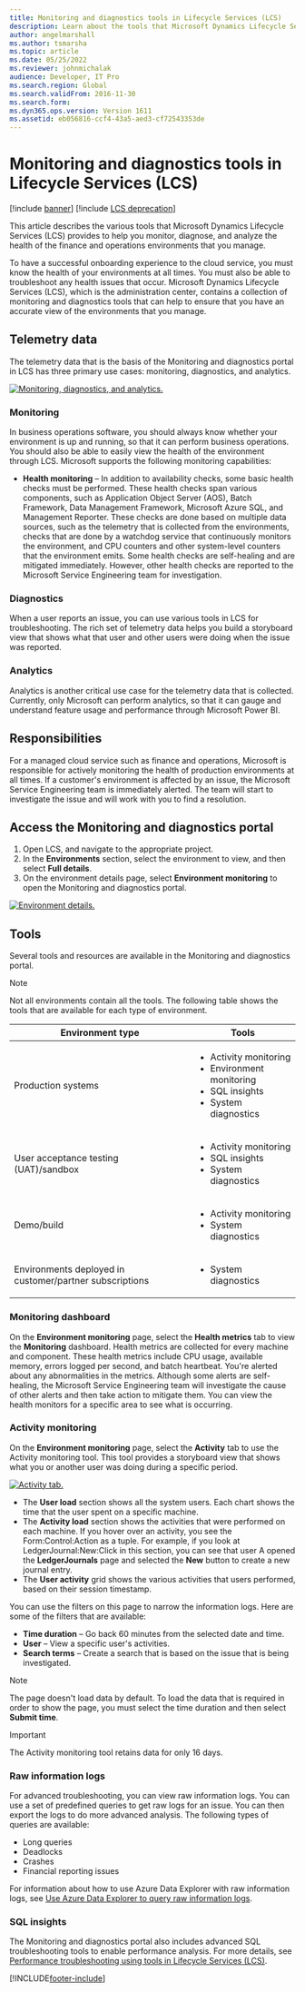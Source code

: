 ```yaml
---
title: Monitoring and diagnostics tools in Lifecycle Services (LCS)
description: Learn about the tools that Microsoft Dynamics Lifecycle Services provides to help you monitor, diagnose, and analyze the health of the environments.
author: angelmarshall
ms.author: tsmarsha
ms.topic: article
ms.date: 05/25/2022
ms.reviewer: johnmichalak
audience: Developer, IT Pro
ms.search.region: Global
ms.search.validFrom: 2016-11-30
ms.search.form:
ms.dyn365.ops.version: Version 1611
ms.assetid: eb056816-ccf4-43a5-aed3-cf72543353de
---
```


# Monitoring and diagnostics tools in Lifecycle Services (LCS)

[!include [banner](../includes/banner.md)]
[!include [LCS deprecation](../includes/lcs-deprecation.md)]

This article describes the various tools that Microsoft Dynamics Lifecycle Services (LCS) provides to help you monitor, diagnose, and analyze the health of the finance and operations environments that you manage.

To have a successful onboarding experience to the cloud service, you must know the health of your environments at all times. You must also be able to troubleshoot any health issues that occur. Microsoft Dynamics Lifecycle Services (LCS), which is the administration center, contains a collection of monitoring and diagnostics tools that can help to ensure that you have an accurate view of the environments that you manage.

## Telemetry data

The telemetry data that is the basis of the Monitoring and diagnostics portal in LCS has three primary use cases: monitoring, diagnostics, and analytics. 

[![Monitoring, diagnostics, and analytics.](./media/monitoringanddiagnostics01.png)](./media/monitoringanddiagnostics01.png)

### Monitoring

In business operations software, you should always know whether your environment is up and running, so that it can perform business operations. You should also be able to easily view the health of the environment through LCS. Microsoft supports the following monitoring capabilities:

- **Health monitoring** – In addition to availability checks, some basic health checks must be performed. These health checks span various components, such as Application Object Server (AOS), Batch Framework, Data Management Framework, Microsoft Azure SQL, and Management Reporter. These checks are done based on multiple data sources, such as the telemetry that is collected from the environments, checks that are done by a watchdog service that continuously monitors the environment, and CPU counters and other system-level counters that the environment emits. Some health checks are self-healing and are mitigated immediately. However, other health checks are reported to the Microsoft Service Engineering team for investigation.

### Diagnostics

When a user reports an issue, you can use various tools in LCS for troubleshooting. The rich set of telemetry data helps you build a storyboard view that shows what that user and other users were doing when the issue was reported. 

### Analytics

Analytics is another critical use case for the telemetry data that is collected. Currently, only Microsoft can perform analytics, so that it can gauge and understand feature usage and performance through Microsoft Power BI.

## Responsibilities

For a managed cloud service such as finance and operations, Microsoft is responsible for actively monitoring the health of production environments at all times. If a customer's environment is affected by an issue, the Microsoft Service Engineering team is immediately alerted. The team will start to investigate the issue and will work with you to find a resolution. 

## Access the Monitoring and diagnostics portal

1. Open LCS, and navigate to the appropriate project.
2. In the **Environments** section, select the environment to view, and then select **Full details**.
3. On the environment details page, select **Environment monitoring** to open the Monitoring and diagnostics portal. 

[![Environment details.](./media/howtogettoenvmonitoring-1024x486.jpg)](./media/howtogettoenvmonitoring.jpg)

## Tools

Several tools and resources are available in the Monitoring and diagnostics portal. 

> [!NOTE]
> Not all environments contain all the tools. The following table shows the tools that are available for each type of environment.

<table>
<thead>
<tr>
<th>Environment type</th>
<th>Tools</th>
</tr>
</thead>
<tbody>
<tr>
<td>Production systems</td>
<td><ul>
<li>Activity monitoring</li>
<li>Environment monitoring</li>
<li>SQL insights</li>
<li>System diagnostics</li>
</ul></td>
</tr>
<tr>
<td>User acceptance testing (UAT)/sandbox</td>
<td><ul>
<li>Activity monitoring</li>
<li>SQL insights</li>
<li>System diagnostics</li>
</ul></td>
</tr>
<tr>
<td>Demo/build</td>
<td><ul>
<li>Activity monitoring</li>
<li>System diagnostics</li>
</ul></td>
</tr>
<tr>
<td>Environments deployed in customer/partner subscriptions</td>
<td><ul>
<li>System diagnostics</li>
</ul></td>
</tr>
</tbody>
</table>

### Monitoring dashboard

On the **Environment monitoring** page, select the **Health metrics** tab to view the **Monitoring** dashboard. Health metrics are collected for every machine and component. These health metrics include CPU usage, available memory, errors logged per second, and batch heartbeat. You're alerted about any abnormalities in the metrics. Although some alerts are self-healing, the Microsoft Service Engineering team will investigate the cause of other alerts and then take action to mitigate them. You can view the health monitors for a specific area to see what is occurring.

### Activity monitoring

On the **Environment monitoring** page, select the **Activity** tab to use the Activity monitoring tool. This tool provides a storyboard view that shows what you or another user was doing during a specific period. 

[![Activity tab.](./media/activitymonitoringview-1024x507.jpg)](./media/activitymonitoringview.jpg)

- The **User load** section shows all the system users. Each chart shows the time that the user spent on a specific machine.
- The **Activity load** section shows the activities that were performed on each machine. If you hover over an activity, you see the Form:Control:Action as a tuple. For example, if you look at LedgerJournal:New:Click in this section, you can see that user A opened the **LedgerJournals** page and selected the **New** button to create a new journal entry.
- The **User activity** grid shows the various activities that users performed, based on their session timestamp.

You can use the filters on this page to narrow the information logs. Here are some of the filters that are available:

- **Time duration** – Go back 60 minutes from the selected date and time.
- **User** – View a specific user's activities.
- **Search terms** – Create a search that is based on the issue that is being investigated.

> [!NOTE]
> The page doesn't load data by default. To load the data that is required in order to show the page, you must select the time duration and then select **Submit time**.

> [!IMPORTANT]
> The Activity monitoring tool retains data for only 16 days.

### Raw information logs

For advanced troubleshooting, you can view raw information logs. You can use a set of predefined queries to get raw logs for an issue. You can then export the logs to do more advanced analysis. The following types of queries are available:

- Long queries
- Deadlocks
- Crashes
- Financial reporting issues

For information about how to use Azure Data Explorer with raw information logs, see [Use Azure Data Explorer to query raw information logs](azure-data-explorer.md).

### SQL insights

The Monitoring and diagnostics portal also includes advanced SQL troubleshooting tools to enable performance analysis. For more details, see [Performance troubleshooting using tools in Lifecycle Services (LCS)](performancetroubleshooting.md).



[!INCLUDE[footer-include](../../../includes/footer-banner.md)]


